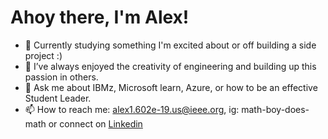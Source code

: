 # Ahoy there, I'm Alex!

<!-- **Alex1602e19/Alex1602e19** is a ✨ _special_ ✨ repository because its `README.md` (this file) appears on your GitHub profile. -->

* 💫 Currently studying something I'm excited about or off building a side project :)
* 🧱 I’ve always enjoyed the creativity of engineering and building up this passion in others.
* 💬 Ask me about IBMz, Microsoft learn, Azure, or how to be an effective Student Leader.  
* 📫 How to reach me: alex1.602e-19.us@ieee.org, ig: math-boy-does-math or connect on [Linkedin](https://linkedin.com/in/math-boy-does-math)

<!-- **Alex1602e19/Alex1602e19** is a ✨ _special_ ✨ repository because its `README.md` (this file) appears on your GitHub profile. -->
